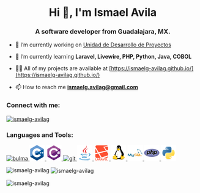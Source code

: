 <h1 align="center">Hi 👋, I'm Ismael Avila</h1>
<h3 align="center">A software developer from Guadalajara, MX.</h3>

- 🔭 I’m currently working on [Unidad de Desarrollo de Proyectos](https://github.com/dev-cucei-itrans)

- 🌱 I’m currently learning **Laravel, Livewire, PHP, Python, Java, COBOL**

- 👨‍💻 All of my projects are available at [https://ismaelg-avilag.github.io/](https://ismaelg-avilag.github.io/)

- 📫 How to reach me **ismaelg.avilag@gmail.com**

<h3 align="left">Connect with me:</h3>
<p align="left">
<a href="https://linkedin.com/in/ismaelg-avilag" target="blank"><img align="center" src="https://raw.githubusercontent.com/rahuldkjain/github-profile-readme-generator/master/src/images/icons/Social/linked-in-alt.svg" alt="ismaelg-avilag" height="30" width="40" /></a>
</p>

<h3 align="left">Languages and Tools:</h3>
<p align="left"> <a href="https://bulma.io/" target="_blank" rel="noreferrer"> <img src="https://raw.githubusercontent.com/gilbarbara/logos/804dc257b59e144eaca5bc6ffd16949752c6f789/logos/bulma.svg" alt="bulma" width="40" height="40"/> </a> <a href="https://www.w3schools.com/cpp/" target="_blank" rel="noreferrer"> <img src="https://raw.githubusercontent.com/devicons/devicon/master/icons/cplusplus/cplusplus-original.svg" alt="cplusplus" width="40" height="40"/> </a> <a href="https://www.w3schools.com/cs/" target="_blank" rel="noreferrer"> <img src="https://raw.githubusercontent.com/devicons/devicon/master/icons/csharp/csharp-original.svg" alt="csharp" width="40" height="40"/> </a> <a href="https://git-scm.com/" target="_blank" rel="noreferrer"> <img src="https://www.vectorlogo.zone/logos/git-scm/git-scm-icon.svg" alt="git" width="40" height="40"/> </a> <a href="https://www.java.com" target="_blank" rel="noreferrer"> <img src="https://raw.githubusercontent.com/devicons/devicon/master/icons/java/java-original.svg" alt="java" width="40" height="40"/> </a> <a href="https://laravel.com/" target="_blank" rel="noreferrer"> <img src="https://raw.githubusercontent.com/devicons/devicon/master/icons/laravel/laravel-plain-wordmark.svg" alt="laravel" width="40" height="40"/> </a> <a href="https://www.linux.org/" target="_blank" rel="noreferrer"> <img src="https://raw.githubusercontent.com/devicons/devicon/master/icons/linux/linux-original.svg" alt="linux" width="40" height="40"/> </a> <a href="https://www.mysql.com/" target="_blank" rel="noreferrer"> <img src="https://raw.githubusercontent.com/devicons/devicon/master/icons/mysql/mysql-original-wordmark.svg" alt="mysql" width="40" height="40"/> </a> <a href="https://www.php.net" target="_blank" rel="noreferrer"> <img src="https://raw.githubusercontent.com/devicons/devicon/master/icons/php/php-original.svg" alt="php" width="40" height="40"/> </a> <a href="https://www.python.org" target="_blank" rel="noreferrer"> <img src="https://raw.githubusercontent.com/devicons/devicon/master/icons/python/python-original.svg" alt="python" width="40" height="40"/> </a> </p>

<p><img align="left" src="https://github-readme-stats.vercel.app/api/top-langs?username=ismaelg-avilag&show_icons=true&locale=en&layout=compact" alt="ismaelg-avilag" /></p>

<p>&nbsp;<img align="center" src="https://github-readme-stats.vercel.app/api?username=ismaelg-avilag&show_icons=true&locale=en" alt="ismaelg-avilag" /></p>

<p><img align="center" src="https://github-readme-streak-stats.herokuapp.com/?user=ismaelg-avilag&" alt="ismaelg-avilag" /></p>
